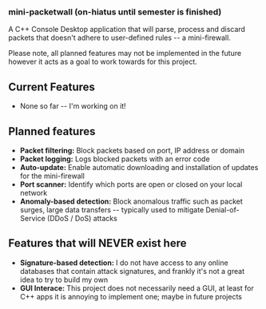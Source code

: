 ### mini-packetwall (on-hiatus until semester is finished)

A C++ Console Desktop application that will parse, process and discard packets that doesn't adhere to user-defined rules -- a mini-firewall.

Please note, all planned features may not be implemented in the future however it acts as a goal to work towards for this project.

## Current Features
* None so far -- I'm working on it!

## Planned features
- **Packet filtering:** Block packets based on port, IP address or domain
- **Packet logging:** Logs blocked packets with an error code
- **Auto-update:** Enable automatic downloading and installation of updates for the mini-firewall
- **Port scanner:** Identify which ports are open or closed on your local network
- **Anomaly-based detection:** Block anomalous traffic such as packet surges, large data transfers -- typically used to mitigate Denial-of-Service (DDoS / DoS) attacks

## Features that will NEVER exist here
- **Signature-based detection:** I do not have access to any online databases that contain attack signatures, and frankly it's not a great idea to try to build my own
- **GUI Interace:** This project does not necessarily need a GUI, at least for C++ apps it is annoying to implement one; maybe in future projects
